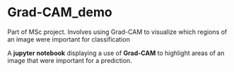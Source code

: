 # Grad-CAM_demo
Part of MSc project. Involves using Grad-CAM to visualize which regions of an image were important for classification


A **jupyter notebook** displaying a use of **Grad-CAM** to highlight areas of an image that were important for a prediction.

